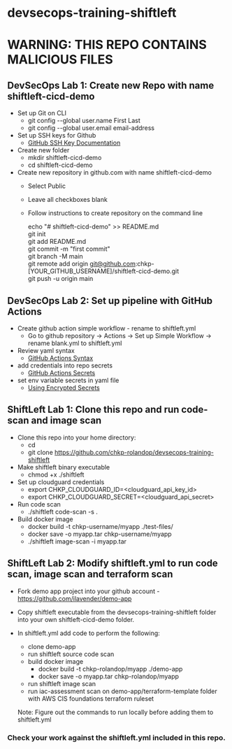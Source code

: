 # devsecops-training-shiftleft

# WARNING: THIS REPO CONTAINS MALICIOUS FILES

## DevSecOps Lab 1: Create new Repo with name shiftleft-cicd-demo
- Set up Git on CLI
    - git config --global user.name First Last
    - git config --global user.email email-address
- Set up SSH keys for Github
    - [GitHub SSH Key Documentation](https://docs.github.com/en/github/authenticating-to-github/generating-a-new-ssh-key-and-adding-it-to-the-ssh-agent)
- Create new folder
    - mkdir shiftleft-cicd-demo
    - cd shiftleft-cicd-demo
- Create new repository in github.com with name shiftleft-cicd-demo
    - Select Public
    - Leave all checkboxes blank
    - Follow instructions to create repository on the command line

        echo "# shiftleft-cicd-demo" >> README.md\
        git init\
        git add README.md\
        git commit -m "first commit"\
        git branch -M main\
        git remote add origin git@github.com:chkp-[YOUR_GITHUB_USERNAME]/shiftleft-cicd-demo.git\
        git push -u origin main

## DevSecOps Lab 2: Set up pipeline with GitHub Actions

- Create github action simple workflow - rename to shiftleft.yml
    - Go to github repository &rightarrow; Actions &rightarrow; Set up Simple Workflow &rightarrow; rename blank.yml to shiftleft.yml
- Review yaml syntax
    - [GitHub Actions Syntax](https://docs.github.com/en/actions/reference/workflow-syntax-for-github-actions)
- add credentials into repo secrets
    - [GitHub Actions Secrets](https://docs.github.com/en/actions/reference/encrypted-secrets#creating-encrypted-secrets-for-a-repository)
- set env variable secrets in yaml file
    - [Using Encrypted Secrets](https://docs.github.com/en/actions/reference/encrypted-secrets#using-encrypted-secrets-in-a-workflow) 

## ShiftLeft Lab 1: Clone this repo and run code-scan and image scan
- Clone this repo into your home directory:
    - cd
    - git clone https://github.com/chkp-rolandop/devsecops-training-shiftleft
- Make shiftleft binary executable
    - chmod +x ./shiftleft
- Set up cloudguard credentials
    - export CHKP_CLOUDGUARD_ID=<cloudguard_api_key_id>
    - export CHKP_CLOUDGUARD_SECRET=<cloudguard_api_secret>
- Run code scan
    - ./shiftleft code-scan -s .
- Build docker image
    - docker build -t chkp-username/myapp ./test-files/
    - docker save -o myapp.tar chkp-username/myapp
    - ./shiftleft image-scan -i myapp.tar

## ShiftLeft Lab 2: Modify shiftleft.yml to run code scan, image scan and terraform scan
- Fork demo app project into your github account - https://github.com/ilavender/demo-app
- Copy shiftleft executable from the devsecops-training-shiftleft folder into your own shiftleft-cicd-demo folder.
- In shiftleft.yml add code to perform the following:
    - clone demo-app 
    - run shiftleft source code scan
    - build docker image
        - docker build -t chkp-rolandop/myapp ./demo-app
        - docker save -o myapp.tar chkp-rolandop/myapp
    - run shiftleft image scan
    - run iac-assessment scan on demo-app/terraform-template folder with AWS CIS foundations terraform ruleset

    Note:  Figure out the commands to run locally before adding them to shiftleft.yml

### Check your work against the shiftleft.yml included in this repo.
